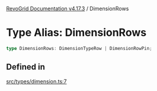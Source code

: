 [RevoGrid Documentation v4.17.3](README.md) / DimensionRows

# Type Alias: DimensionRows

```ts
type DimensionRows: DimensionTypeRow | DimensionRowPin;
```

## Defined in

[src/types/dimension.ts:7](https://github.com/revolist/revogrid/blob/3aa06b5b2b2375c31a2a8275a0aefcbc04de60c5/src/types/dimension.ts#L7)
